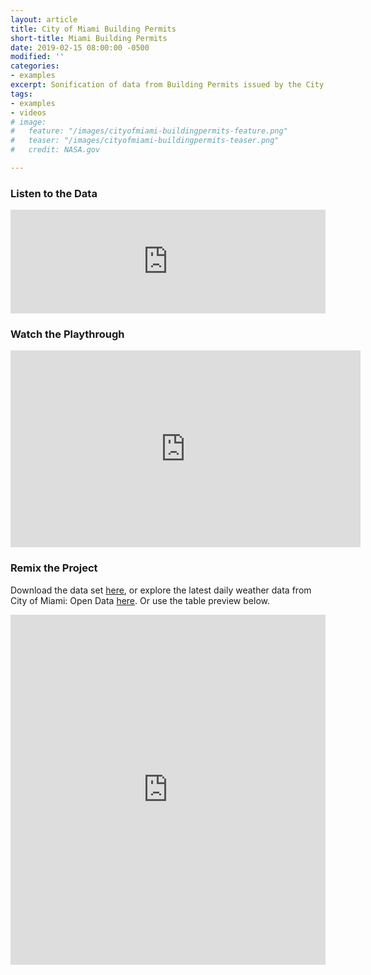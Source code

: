 ```yaml
---
layout: article
title: City of Miami Building Permits
short-title: Miami Building Permits
date: 2019-02-15 08:00:00 -0500
modified: ''
categories:
- examples
excerpt: Sonification of data from Building Permits issued by the City of Miami from 2014 - Present.
tags:
- examples
- videos
# image:
#   feature: "/images/cityofmiami-buildingpermits-feature.png"
#   teaser: "/images/cityofmiami-buildingpermits-teaser.png"
#   credit: NASA.gov

---
```

### Listen to the Data

<iframe width="100%" height="166" scrolling="no" frameborder="no" allow="autoplay" src="https://w.soundcloud.com/player/?url=https%3A//api.soundcloud.com/tracks/581285268%3Fsecret_token%3Ds-3gAaL&color=%23f57c00&auto_play=false&hide_related=false&show_comments=true&show_user=true&show_reposts=false&show_teaser=true"></iframe>

### Watch the Playthrough

<iframe width="560" height="315" src="https://www.youtube.com/embed/to_crzxnAZ4" frameborder="0" allow="accelerometer; autoplay; encrypted-media; gyroscope; picture-in-picture" allowfullscreen></iframe>

### Remix the Project

Download the data set [here](https://drive.google.com/open?id=1BndiYrJf2V2oGt5pwguqj70KV0_NaApy "City of Miami Building Permits "), or explore the latest daily weather data from City of Miami: Open Data [here](https://data.miamigov.com/Government/Building-Permits-Issued-By-City-Of-Miami-From-2014/2wxc-e53n "City of Miami Building Permits "). Or use the table preview below.

<iframe width="100%" height="560" title="Building Permits Issued By City Of Miami From 2014 To Present" src="https://data.miamigov.com/w/2wxc-e53n/?cur=Mp_7f-FEla1&from=root" frameborder="0" scrolling="no"><a href="https://data.miamigov.com/Government/Building-Permits-Issued-By-City-Of-Miami-From-2014/2wxc-e53n" title="Building Permits Issued By City Of Miami From 2014 To Present" target="_blank">Building Permits Issued By City Of Miami From 2014 To Present</a></iframe>
